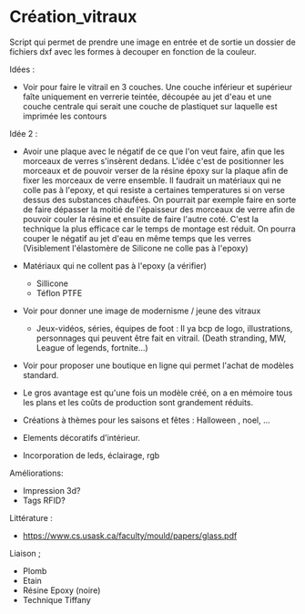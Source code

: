 # Création_vitraux
Script qui permet de prendre une image en entrée et de sortie un dossier de fichiers dxf avec les formes à decouper en fonction de la couleur.



Idées : 
- Voir pour faire le vitrail en 3 couches. Une couche inférieur et supérieur faîte uniquement en verrerie teintée, découpée au jet d'eau
et une couche centrale qui serait une couche de plastiquet sur laquelle est imprimée les contours 

Idée 2 :
- Avoir une plaque avec le négatif de ce que l'on veut faire, afin que les morceaux de verres s'insèrent dedans.
L'idée c'est de positionner les morceaux et de pouvoir verser de la résine époxy sur la plaque afin de fixer les morceaux de verre ensemble. Il faudrait un matériaux qui ne colle pas à l'epoxy, et qui resiste a certaines temperatures si on verse dessus des substances chaufées. On pourrait par exemple faire en sorte de faire dépasser la moitié de l'épaisseur des morceaux de verre afin de pouvoir couler la résine et ensuite de faire l'autre coté. C'est la technique la plus efficace car le temps de montage est réduit. On pourra couper le négatif au jet d'eau en même temps que les verres (Visiblement l'élastomère de Silicone ne colle pas à l'epoxy)
- Matériaux qui ne collent pas à l'epoxy (a vérifier)
  - Sillicone
  - Téflon PTFE

- Voir pour donner une image de modernisme / jeune des vitraux
  - Jeux-vidéos, séries, équipes de foot : Il ya bcp de logo, illustrations, personnages qui peuvent être fait en vitrail.
  (Death stranding, MW, League of legends, fortnite...)
- Voir pour proposer une boutique en ligne qui permet l'achat de modèles standard.
- Le gros avantage est qu'une fois un modèle créé, on a en mémoire tous les plans et les coûts de production sont grandement réduits.

- Créations à thèmes pour les saisons et fêtes : Halloween , noel, ...

- Elements décoratifs d'intérieur.
- Incorporation de leds, éclairage, rgb


Améliorations:
- Impression 3d?
- Tags RFID?


Littérature :
- https://www.cs.usask.ca/faculty/mould/papers/glass.pdf


Liaison ;
- Plomb
- Etain
- Résine Epoxy (noire)
- Technique Tiffany
